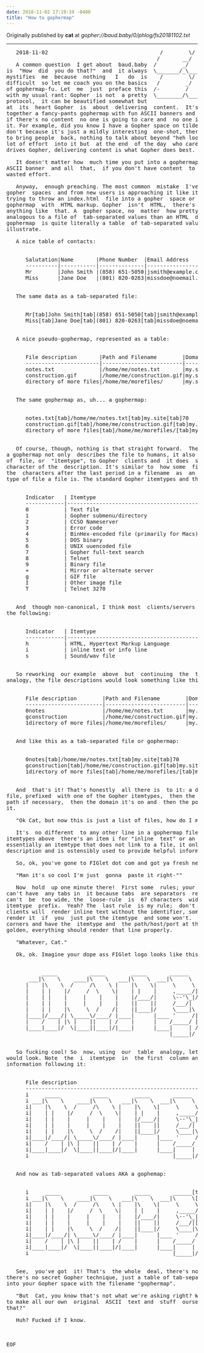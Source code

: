 ```yaml
---
date: 2018-11-02 17:19:19 -0400
title: "How to gophermap"
---
```


Originally published by **cat** at
_gopher://baud.baby/0/phlog/fs20181102.txt_

- - - - -

<pre>
   2018-11-02                                   /        \/        \/    /   \
                                               /       __/         /_       _/
   A common question  I get about  baud.baby  /        _/         /         /
is  "How  did  you do that?"  and  it always  \_______/_\___/____/\___/____/_
mystifies  me  because  nothing   I   do  is    /        \/        \/    /   \
difficult  so let me coach you on the basics   /        _/         /_       _/
of gophermap-fu. Let  me  just  preface this  /-        /        _/         /
with my usual rant: Gopher  is not  a pretty  \________/\________/\___/____/
protocol,  it can be beautified somewhat but
at  its  heart Gopher  is  about  delivering  content.  It's one thing to  put
together a fancy-pants gophermap with fun ASCII banners and who knows what but
if there's no content  no one is going to care and  no one is going to revisit
it. For example, did you know I have a Gopher space on tilde.town? Most people
don't because it's just a mildly interesting  one-shot, there's nothing  there
to bring people  back, nothing to talk about beyond "heh looks neat". I put  a
lot of effort  into it but  at the end  of the day  who cares? Content is what
drives Gopher, delivering content is what Gopher does best.

   It doesn't matter how  much time you put into a gophermap  file and a fancy
ASCII banner  and all  that,  if you don't have content  to serve  then it  is
wasted effort.

   Anyway,  enough preaching. The most common  mistake  I've seen in  people's
gopher  spaces  and from new users is approaching it like it's a web  page and
trying to throw an index.html  file into a gopher  space or trying to format a
gophermap  with  HTML markup. Gopher  isn't  HTML,  there's  no index.html  or
anything like  that. A  gopher space, no  matter  how pretty it is is far more
analogous to a file of  tab-separated values than an HTML  document, in that a
gophermap  is quite literally a table  of tab-separated values. Let me try and
illustrate.

   A nice table of contacts:


      Salutation|Name       |Phone Number  |Email Address
      ----------|-----------|--------------|-------------------
      Mr        |John Smith |(858) 651-5050|jsmith@example.com
      Miss      |Jane Doe   |(801) 820-0263|missdoe@noemail.com


   The same data as a tab-separated file:


      Mr[tab]John Smith[tab](858) 651-5050[tab]jsmith@example.com
      Miss[tab]Jane Doe[tab](801) 820-0263[tab]missdoe@noemail.com


   A nice pseudo-gophermap, represented as a table:


      File description       |Path and Filename        |Domain |Port
      -----------------------|-------------------------|-------|----
      notes.txt              |/home/me/notes.txt       |my.site|70
      construction.gif       |/home/me/construction.gif|my.site|70
      directory of more files|/home/me/morefiles/      |my.site|70


   The same gophermap as, uh... a gophermap:


      notes.txt[tab]/home/me/notes.txt[tab]my.site[tab]70
      construction.gif[tab]/home/me/construction.gif[tab]my.site[tab]70
      directory of more files[tab]/home/me/morefiles/[tab]my.site[tab]70


   Of course, though, nothing is that straight forward.  The first "column" of
a gophermap not only  describes the file to humans, it also describes the type
of  file, or  "itemtype", to Gopher  clients and  it does  so using  the first
character of the  description. It's similar to  how some  filesystems will use
the  characters after the last period in a filename  as  an indicator  of what
type of file a file is. The standard Gopher itemtypes and their indicator are:


      Indicator   | Itemtype
      ------------|-----------------------------------------
      0           | Text file
      1           | Gopher submenu/directory
      2           | CCSO Nameserver
      3           | Error code
      4           | BinHex-encoded file (primarily for Macs)
      5           | DOS binary
      6           | UNIX uuencoded file
      7           | Gopher full-text search
      8           | Telnet
      9           | Binary file
      +           | Mirror or alternate server
      g           | GIF file
      I           | Other image file
      T           | Telnet 3270


   And  though non-canonical, I think most  clients/servers  will also support
the following:


      Indicator   | Itemtype
      ------------|-----------------------------------------
      h           | HTML, Hypertext Markup Language
      i           | inline text or info line
      s           | Sound/wav file


   So reworking  our example  above  but  continuing  the  tab-separated  file
analogy, the file descriptions would look something like this as a table:


      File description        |Path and Filename        |Domain |Port
      ------------------------|-------------------------|-------|----
      0notes                  |/home/me/notes.txt       |my.site|70
      gconstruction           |/home/me/construction.gif|my.site|70
      1directory of more files|/home/me/morefiles/      |my.site|70


   And like this as a tab-separated file or gophermap:


      0notes[tab]/home/me/notes.txt[tab]my.site[tab]70
      gconstruction[tab]/home/me/construction.gif[tab]my.site[tab]70
      1directory of more files[tab]/home/me/morefiles/[tab]my.site[tab]70


   And  that's it! That's honestly  all there is  to it: a description  of the
file, prefixed  with one of the Gopher itemtypes,  then the  filename with the
path if necessary,  then the domain it's on and  then the port used to  access
it.

   "Ok Cat, but now this is just a list of files, how do I make it FANCY?!"

   It's  no different  to any other line in a gophermap file! In the  list  of
itemtypes above  there's an item i for "inline  text" or an info line, this is
essentially an itemtype that does not link to a file, it only prints the  item
description and is ostensibly used to provide helpful information to the user.

   So, ok, you've gone to FIGlet dot com and got ya fresh new ASCII banner...

   "Man it's so cool I'm just  gonna  paste it right-""

   Now  hold  up one minute there!  First some  rules; your  super l33t banner
can't have  any tabs in  it because tabs  are separators  remember and it also
can't  be  too wide, the  loose-rule  is  67 characters  wide,  excluding  the
itemtype  prefix.  Yeah? The  last rule  is my rule;  don't cut corners.  Some
clients will  render inline text without the identifier, some won't. Some will
render it  if  you  just put the itemtype  and some won't.  If  you don't  cut
corners and have the  itemtype and  the path/host/port at the end then  you're
golden, everything should render that line properly.

   "Whatever, Cat."

   Ok, ok. Imagine your dope ass FIGlet logo looks like this:


           _____          _____        _____       ______
       ___|\    \    ____|\    \   ___|\    \  ___|\     \
      |    |\    \  /     /\    \ |    |\    \|     \     \
      |    | |    |/     /  \    \|    | |    |     ,_____/|
      |    | |    |     |    |    |    |/____/|     \--'\_|/
      |    | |    |     |    |    |    ||    ||     /___/|
      |    | |    |\     \  /    /|    ||____|/     \____|\
      |____|/____/| \_____\/____/ |____|      |____ '     /|
      |    /    | |\ |    ||    | /    |      |    /_____/ |
      |____|____|/  \|____||____|/|____|      |____|     | /
                                                   |_____|/


   So fucking cool! So  now, using  our  table  analogy, let's  imagine how it
would look. Note  the  i  itemtype  in  the first  column and  the file/server
information following it:


      File description                                       |Path and Filename|Domain   |Port
      -------------------------------------------------------|-----------------|---------|----
      i     _____          _____        _____       ______   |/                |localhost|70
      i ___|\    \    ____|\    \   ___|\    \  ___|\     \  |/                |localhost|70
      i|    |\    \  /     /\    \ |    |\    \|     \     \ |/                |localhost|70
      i|    | |    |/     /  \    \|    | |    |     ,_____/||/                |localhost|70
      i|    | |    |     |    |    |    |/____/|     \--'\_|/|/                |localhost|70
      i|    | |    |     |    |    |    ||    ||     /___/|  |/                |localhost|70
      i|    | |    |\     \  /    /|    ||____|/     \____|\ |/                |localhost|70
      i|____|/____/| \_____\/____/ |____|      |____ '     /||/                |localhost|70
      i|    /    | |\ |    ||    | /    |      |    /_____/ ||/                |localhost|70
      i|____|____|/  \|____||____|/|____|      |____|     | /|/                |localhost|70
      i                                             |_____|/ |/                |localhost|70


   And now as tab-separated values AKA a gophemap:


      i     _____          _____        _____       ______[tab]/[tab]localhost[tab]70
      i ___|\    \    ____|\    \   ___|\    \  ___|\     \[tab]/[tab]localhost[tab]70
      i|    |\    \  /     /\    \ |    |\    \|     \     \[tab]/[tab]localhost[tab]70
      i|    | |    |/     /  \    \|    | |    |     ,_____/|[tab]/[tab]localhost[tab]70
      i|    | |    |     |    |    |    |/____/|     \--'\_|/[tab]/[tab]localhost[tab]70
      i|    | |    |     |    |    |    ||    ||     /___/|[tab]/[tab]localhost[tab]70
      i|    | |    |\     \  /    /|    ||____|/     \____|\[tab]/[tab]localhost[tab]70
      i|____|/____/| \_____\/____/ |____|      |____ '     /|[tab]/[tab]localhost[tab]70
      i|    /    | |\ |    ||    | /    |      |    /_____/ |[tab]/[tab]localhost[tab]70
      i|____|____|/  \|____||____|/|____|      |____|     | /[tab]/[tab]localhost[tab]70
      i                                             |_____|/[tab]/[tab]localhost[tab]70


   See,  you've got  it! That's  the whole  deal, there's no  mystery  to  it,
there's no secret Gopher technique, just a table of tab-separated values saved
into your Gopher space with the filename "gophermap".

   "But  Cat, you know that's not what we're asking right? We want to know how
to make all our own  original  ASCII  text and  stuff  ourselves, how do we do
that?"

   Huh? Fucked if I know.



EOF

</pre>

<!--  vim: set shiftwidth=4 tabstop=4 expandtab: -->
